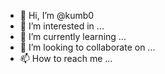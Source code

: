 - 👋 Hi, I’m @kumb0
- 👀 I’m interested in ...
- 🌱 I’m currently learning ...
- 💞️ I’m looking to collaborate on ...
- 📫 How to reach me ...

<!---
kumb0/kumb0 is a ✨ special ✨ repository because its `README.md` (this file) appears on your GitHub profile.
You can click the Preview link to take a look at your changes.
---


